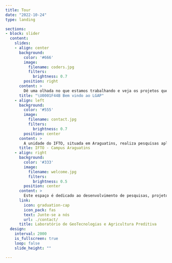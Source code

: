 ```yaml
---
title: Tour
date: "2022-10-24"
type: landing

sections:
- block: slider
  content:
    slides:
    - align: center
      background:
        color: '#666'
        image:
          filename: coders.jpg
          filters:
            brightness: 0.7
        position: right
      content: >
        Dê uma olhada no que estamos trabalhando e veja os projetos que estamos envolvidos.
      title: "\U0001F44B Bem vindo ao LGAP"
    - align: left
      background:
        color: '#555'
        image:
          filename: contact.jpg
          filters:
            brightness: 0.7
        position: center
      content: >
        A unidade do IFTO, situada em Araguatins, realiza pesquisas aplicadas para solucionar problemas enfrentados por empresas e produtores rurais do setor agroindustrial.
      title: IFTO - Campus Araguatins
    - align: right
      background:
        color: '#333'
        image:
          filename: welcome.jpg
          filters:
            brightness: 0.5
        position: center
      content: >
        Este espaço é dedicado ao desenvolvimento de pesquisas, projetos e produtos tecnológicos, além de oferecer aulas aplicadas nas áreas de levantamento e mapeamento de solos, aprendizado de máquina e inteligência artificial (IA) aplicados à agricultura. Também atuamos no campo da geotecnologia aplicada à agricultura e ao meio ambiente.
      link:
        icon: graduation-cap
        icon_pack: fas
        text: Junte-se a nós
        url: ./contact/
      title: Laboratório de GeoTecnologias e Agricultura Preditiva
  design:
    interval: 2000
    is_fullscreen: true
    loop: false
    slide_height: ""

---
```

